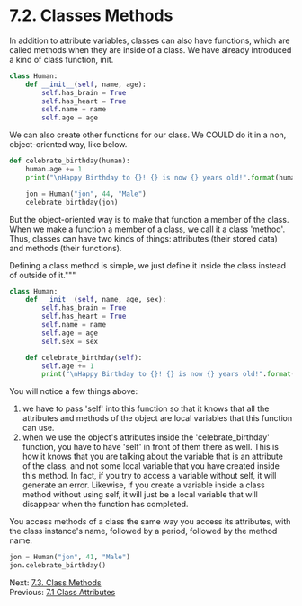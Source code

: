 # 7.2. Classes Methods

In addition to attribute variables, classes can also have functions, which are called methods when they are inside of a 
class. We have already introduced a kind of class function, init.
```python
class Human:
    def __init__(self, name, age):
        self.has_brain = True
        self.has_heart = True
        self.name = name
        self.age = age
```

We can also create other functions for our class. We COULD do it in a non, object-oriented way, like below.

```python
def celebrate_birthday(human):
    human.age += 1
    print("\nHappy Birthday to {}! {} is now {} years old!".format(human.name, human.name, human.age))

    jon = Human("jon", 44, "Male")
    celebrate_birthday(jon)
```
But the object-oriented way is to make that function a member of the class. When we make a function a member of
a class, we call it a class 'method'. Thus, classes can have two kinds of things: attributes (their stored data) and
methods (their functions).

Defining a class method is simple, we just define it inside the class instead of outside of it."""
```python
class Human:
    def __init__(self, name, age, sex):
        self.has_brain = True
        self.has_heart = True
        self.name = name
        self.age = age
        self.sex = sex

    def celebrate_birthday(self):
        self.age += 1
        print("\nHappy Birthday to {}! {} is now {} years old!".format(self.name, self.name, self.age))
```

You will notice a few things above:
1) we have to pass 'self' into this function so that it knows that all the attributes and methods of the 
    object are local variables that this function can use.
2) when we use the object's attributes inside the 'celebrate_birthday' function, you have to have 'self' 
    in front of them there as well. This is how it knows that you are talking about the variable that is an 
    attribute of the class, and not some local variable that you have created inside this method. In fact, if you 
    try to access a variable without self, it will generate an error. Likewise, if you create a variable inside a class 
    method without using self, it will just be a local variable that will disappear when the function has completed.

You access methods of a class the same way you access its attributes, with the class instance's name,
followed by a period, followed by the method name.

```python
jon = Human("jon", 41, "Male")
jon.celebrate_birthday()
```

Next: [7.3. Class Methods](7.3.%20Class%20Inheritance.md)<br>
Previous: [7.1 Class Attributes](7.1.%20Class%20Attributes.md)
